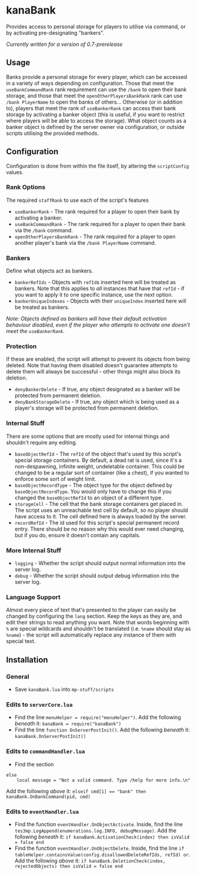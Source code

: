 # kanaBank
Provides access to personal storage for players to utilise via command, or by activating pre-designating "bankers".

*Currently written for a version of 0.7-prerelease*

## Usage
Banks provide a personal storage for every player, which can be accessed in a variety of ways depending on configuration. Those that meet the `useBankCommandRank` rank requirement can use the `/bank` to open their bank storage, and those that meet the `openOtherPlayersBankRank` rank can use `/bank PlayerName` to open the banks of others... Otherwise (or in addition to), players that meet the rank of `useBankerRank` can access their bank storage by activating a banker object (this is useful, if you want to restrict where players will be able to access the storage). What object counts as a banker object is defined by the server owner via configuration, or outside scripts utilising the provided methods.

## Configuration
Configuration is done from within the file itself, by altering the `scriptConfig` values.
### Rank Options
The required `staffRank` to use each of the script's features
- `useBankerRank` - The rank required for a player to open their bank by activating a banker.
- `useBankCommandRank` - The rank required for a player to open their bank via the `/bank` command.
- `openOtherPlayersBankRank` - The rank required for a player to open another player's bank via the `/bank PlayerName` command.
### Bankers
Define what objects act as bankers.
- `bankerRefIds` - Objects with `refId`s inserted here will be treated as bankers. Note that this applies to *all* instances that have that `refId` - if you want to apply it to one specific instance, use the next option.
- `bankerUniqueIndexes` - Objects with their `uniqueIndex` inserted here will be treated as bankers.

*Note: Objects defined as bankers will have their default activation behaviour disabled, even if the player who attempts to activate one doesn't meet the `useBankerRank`.*
### Protection
If these are enabled, the script will attempt to prevent its objects from being deleted. Note that having them disabled doesn't guarantee attempts to delete them will always be successful - other things might also block its deletion.
- `denyBankerDelete` - If true, any object designated as a banker will be protected from permanent deletion.
- `denyBankStorageDelete` - If true, any object which is being used as a player's storage will be protected from permanent deletion.
### Internal Stuff
There are some options that are mostly used for internal things and shouldn't require any editing.
- `baseObjectRefId` - The `refId` of the object that's used by this script's special storage containers. By default, a dead rat is used, since it's a non-despawning, infinite weight, undeletable container. This could be changed to be a regular sort of container (like a chest), if you wanted to enforce some sort of weight limit.
- `baseObjectRecordType` - The object type for the object defined by `baseObjectRecordType`. You would only have to change this if you changed the `baseObjectRefId` to an object of a different type.
- `storageCell` - The cell that the bank storage containers get placed in. The script uses an unreachable test cell by default, so no player should have access to it. The cell defined here is always loaded by the server.
- `recordRefId` - The id used for this script's special permanent record entry. There should be no reason why this would ever need changing, but if you do, ensure it doesn't contain any capitals.
### More Internal Stuff
- `logging` - Whether the script should output normal information into the server log.
- `debug` - Whether the script should output debug information into the server log.
### Language Support
Almost every piece of text that's presented to the player can easily be changed by configuring the `lang` section. Keep the keys as they are, and edit their strings to read anything you want. Note that words beginning with `%` are special wildcards and shouldn't be translated (i.e. `%name` should stay as `%name`) - the script will automatically replace any instance of them with special text.

## Installation
### General
- Save `kanaBank.lua` into `mp-stuff/scripts`
### Edits to `serverCore.lua`
- Find the line `menuHelper = require("menuHelper")`. Add the following *beneath* it: ```kanaBank = require("kanaBank")```
- Find the line `function OnServerPostInit()`. Add the following *beneath* it: ```kanaBank.OnServerPostInit()```
### Edits to `commandHandler.lua`
- Find the section
```
else
	local message = "Not a valid command. Type /help for more info.\n"
```
Add the following *above* it: ```elseif cmd[1] == "bank" then kanaBank.OnBankCommand(pid, cmd)```
### Edits to `eventHandler.lua`
- Find the function `eventHandler.OnObjectActivate`. Inside, find the line `tes3mp.LogAppend(enumerations.log.INFO, debugMessage)`. Add the following *beneath* it: ```if kanaBank.ActivationCheck(index) then isValid = false end```
- Find the function `eventHandler.OnObjectDelete`. Inside, find the line `if tableHelper.containsValue(config.disallowedDeleteRefIds, refId) or`. Add the following *above* it: ```if kanaBank.DeletionCheck(index, rejectedObjects) then isValid = false end```
